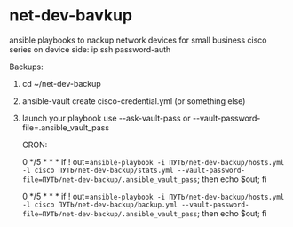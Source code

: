 # net-dev-bavkup
ansible playbooks to nackup network devices
for small business cisco series on device side: ip ssh password-auth

Backups:

  1. cd ~/net-dev-backup
  2. ansible-vault create cisco-credential.yml (or something else)
  3. launch your playbook use --ask-vault-pass
     or --vault-password-file=.ansible_vault_pass
     
     
     
     CRON:
     
     0 */5 * * *    if ! out=`ansible-playbook -i ПУТЬ/net-dev-backup/hosts.yml -l cisco ПУТЬ/net-dev-backup/stats.yml --vault-password-file=ПУТЬ/net-dev-backup/.ansible_vault_pass`; then echo $out; fi
     
     0 */5 * * *    if ! out=`ansible-playbook -i ПУТЬ/net-dev-backup/hosts.yml -l cisco ПУТЬ/net-dev-backup/backup.yml --vault-password-file=ПУТЬ/net-dev-backup/.ansible_vault_pass`; then echo $out; fi
